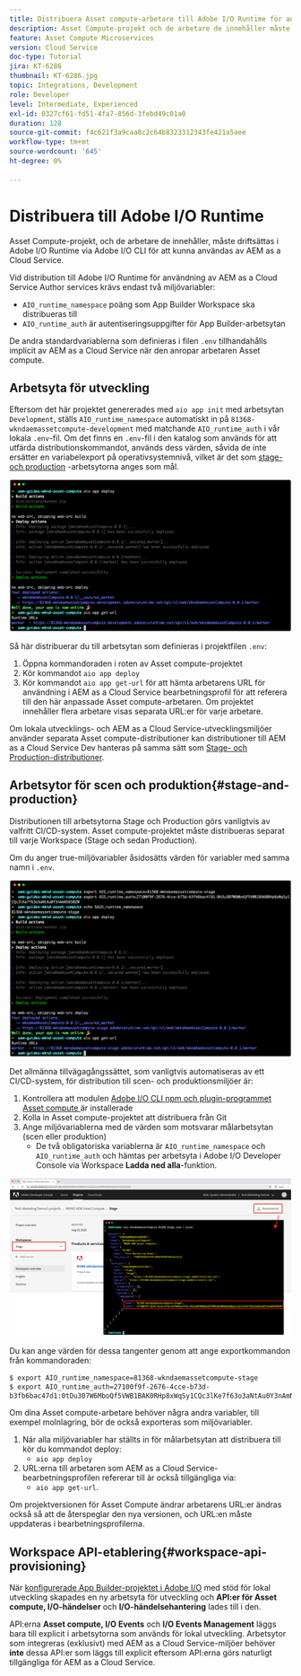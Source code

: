 ```yaml
---
title: Distribuera Asset compute-arbetare till Adobe I/O Runtime för användning med AEM as a Cloud Service
description: Asset Compute-projekt och de arbetare de innehåller måste driftsättas i Adobe I/O Runtime för att kunna användas av AEM as a Cloud Service.
feature: Asset Compute Microservices
version: Cloud Service
doc-type: Tutorial
jira: KT-6286
thumbnail: KT-6286.jpg
topic: Integrations, Development
role: Developer
level: Intermediate, Experienced
exl-id: 0327cf61-fd51-4fa7-856d-3febd49c01a0
duration: 128
source-git-commit: f4c621f3a9caa8c2c64b8323312343fe421a5aee
workflow-type: tm+mt
source-wordcount: '645'
ht-degree: 0%

---
```


# Distribuera till Adobe I/O Runtime

Asset Compute-projekt, och de arbetare de innehåller, måste driftsättas i Adobe I/O Runtime via Adobe I/O CLI för att kunna användas av AEM as a Cloud Service.

Vid distribution till Adobe I/O Runtime för användning av AEM as a Cloud Service Author services krävs endast två miljövariabler:

+ `AIO_runtime_namespace` poäng som App Builder Workspace ska distribueras till
+ `AIO_runtime_auth` är autentiseringsuppgifter för App Builder-arbetsytan

De andra standardvariablerna som definieras i filen `.env` tillhandahålls implicit av AEM as a Cloud Service när den anropar arbetaren Asset compute.

## Arbetsyta för utveckling

Eftersom det här projektet genererades med `aio app init` med arbetsytan `Development`, ställs `AIO_runtime_namespace` automatiskt in på `81368-wkndaemassetcompute-development` med matchande `AIO_runtime_auth` i vår lokala `.env`-fil.  Om det finns en `.env`-fil i den katalog som används för att utfärda distributionskommandot, används dess värden, såvida de inte ersätter en variabelexport på operativsystemnivå, vilket är det som [stage- och production](#stage-and-production) -arbetsytorna anges som mål.

![AIO-appdistribution med hjälp av .env-variabler](./assets/runtime/development__aio.png)

Så här distribuerar du till arbetsytan som definieras i projektfilen `.env`:

1. Öppna kommandoraden i roten av Asset compute-projektet
1. Kör kommandot `aio app deploy`
1. Kör kommandot `aio app get-url` för att hämta arbetarens URL för användning i AEM as a Cloud Service bearbetningsprofil för att referera till den här anpassade Asset compute-arbetaren. Om projektet innehåller flera arbetare visas separata URL:er för varje arbetare.

Om lokala utvecklings- och AEM as a Cloud Service-utvecklingsmiljöer använder separata Asset compute-distributioner kan distributioner till AEM as a Cloud Service Dev hanteras på samma sätt som [Stage- och Production-distributioner](#stage-and-production).

## Arbetsytor för scen och produktion{#stage-and-production}

Distributionen till arbetsytorna Stage och Production görs vanligtvis av valfritt CI/CD-system. Asset compute-projektet måste distribueras separat till varje Workspace (Stage och sedan Production).

Om du anger true-miljövariabler åsidosätts värden för variabler med samma namn i `.env`.

![AIR-appdistribution med exportvariabler](./assets/runtime/stage__export-and-aio.png)

Det allmänna tillvägagångssättet, som vanligtvis automatiseras av ett CI/CD-system, för distribution till scen- och produktionsmiljöer är:

1. Kontrollera att modulen [Adobe I/O CLI npm och plugin-programmet Asset compute ](../set-up/development-environment.md#aio) är installerade
1. Kolla in Asset compute-projektet att distribuera från Git
1. Ange miljövariablerna med de värden som motsvarar målarbetsytan (scen eller produktion)
   + De två obligatoriska variablerna är `AIO_runtime_namespace` och `AIO_runtime_auth` och hämtas per arbetsyta i Adobe I/O Developer Console via Workspace __Ladda ned alla__-funktion.

![Adobe Developer Console - Namnområde för AIO-körningsmiljö och autentisering](./assets/runtime/stage-auth-namespace.png)

Du kan ange värden för dessa tangenter genom att ange exportkommandon från kommandoraden:

```
$ export AIO_runtime_namespace=81368-wkndaemassetcompute-stage
$ export AIO_runtime_auth=27100f9f-2676-4cce-b73d-b3fb6bac47d1:0tDu307W6MboQf5VWB1BAK0RHp8xWqSy1CQc3lKe7f63o3aNtAu0Y3nAmN56502W
```

Om dina Asset compute-arbetare behöver några andra variabler, till exempel molnlagring, bör de också exporteras som miljövariabler.

1. När alla miljövariabler har ställts in för målarbetsytan att distribuera till kör du kommandot deploy:
   + `aio app deploy`
1. URL:erna till arbetaren som AEM as a Cloud Service-bearbetningsprofilen refererar till är också tillgängliga via:
   + `aio app get-url`.

Om projektversionen för Asset Compute ändrar arbetarens URL:er ändras också så att de återspeglar den nya versionen, och URL:en måste uppdateras i bearbetningsprofilerna.

## Workspace API-etablering{#workspace-api-provisioning}

När [konfigurerade App Builder-projektet i Adobe I/O](../set-up/app-builder.md) med stöd för lokal utveckling skapades en ny arbetsyta för utveckling och __API:er för Asset compute, I/O-händelser__ och __I/O-händelsehantering__ lades till i den.

API:erna __Asset compute, I/O Events__ och __I/O Events Management__ läggs bara till explicit i arbetsytorna som används för lokal utveckling. Arbetsytor som integreras (exklusivt) med AEM as a Cloud Service-miljöer behöver __inte__ dessa API:er som läggs till explicit eftersom API:erna görs naturligt tillgängliga för AEM as a Cloud Service.
